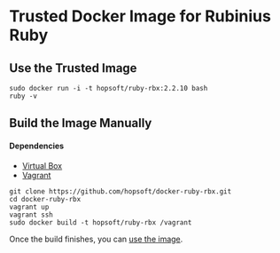 # Trusted Docker Image for Rubinius Ruby

## Use the Trusted Image

```
sudo docker run -i -t hopsoft/ruby-rbx:2.2.10 bash
ruby -v
```

## Build the Image Manually

#### Dependencies

* [Virtual Box](https://www.virtualbox.org/)
* [Vagrant](http://www.vagrantup.com/)

```
git clone https://github.com/hopsoft/docker-ruby-rbx.git
cd docker-ruby-rbx
vagrant up
vagrant ssh
sudo docker build -t hopsoft/ruby-rbx /vagrant
```

Once the build finishes, you can [use the image](#use-the-trusted-image).

